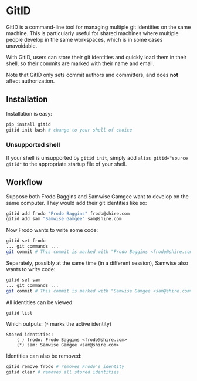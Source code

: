 # GitID

GitID is a command-line tool for managing multiple git identities on the same machine. This is particularly useful for shared machines where multiple people develop in the same workspaces, which is in some cases unavoidable.

With GitID, users can store their git identities and quickly load them in their shell, so their commits are marked with their name and email.

Note that GitID only sets commit authors and committers, and does **not** affect authorization.

## Installation

Installation is easy:
```bash
pip install gitid
gitid init bash # change to your shell of choice
```

### Unsupported shell

If your shell is unsupported by `gitid init`, simply add `alias gitid="source gitid"` to the appropriate startup file of your shell.

## Workflow

Suppose both Frodo Baggins and Samwise Gamgee want to develop on the same computer. They would add their git identities like so:
```bash
gitid add frodo "Frodo Baggins" frodo@shire.com
gitid add sam "Samwise Gamgee" sam@shire.com
```

Now Frodo wants to write some code:
```bash
gitid set frodo
... git commands ...
git commit # This commit is marked with "Frodo Baggins <frodo@shire.com>" as the committer and author
```

Separately, possibly at the same time (in a different session), Samwise also wants to write code:
```bash
gitid set sam
... git commands ...
git commit # This commit is marked with "Samwise Gamgee <sam@shire.com>" as the committer and author
```

All identities can be viewed:
```bash
gitid list
```

Which outputs: (`*` marks the active identity)
```
Stored identities:
    ( ) frodo: Frodo Baggins <frodo@shire.com>
    (*) sam: Samwise Gamgee <sam@shire.com>
```

Identities can also be removed:
```bash
gitid remove frodo # removes Frodo's identity
gitid clear # removes all stored identities
```
